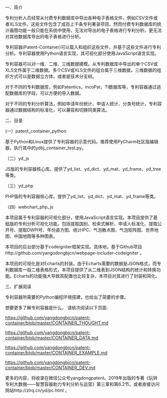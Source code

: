 一、简介

专利分析人员经常从付费专利数据库中导出各种电子表格文件，例如CSV文件或者XLS文件。这些文件包含了成百上千条专利著录项目。然而付费专利数据库的统计画图功能一般只能在系统中使用，无法对导出的电子表格进行专利分析。更无法对其他数据库导出的电子表格进行分析。

专利容器(Patent-Container)可以载入和组织这些文件，并基于这些文件进行专利分析。专利容器使用Python语言实现，其可视化部分使用JavaScript语言实现。

专利容器可以对一维、二维、三维数据建模。从专利数据库中导出的单个CSV或XLS文件属于二维数据。多个CSV或XLS文件的组合属于三维数据，三维数据的组织方式可以是数据立方体，或者是技术分支树。

对于不同的专利数据库，例如Patentics，incoPat，TI数据库等，专利容器通过适配数据库的字段，可以方便的导入数据。

对于不同的专利分析算法，例如申请年份统计、申请人统计、分类号统计，专利容器通过数据结构的标准化，可以兼容和切换同类算法。

二、目录

(一）patent_container_python

基于Python和Linux提供了专利容器的示意代码。推荐使用PyCharm社区版编辑器，执行其中的ydbj_container_test.py。

（二）yd_js

JS版的专利容器核心库。提供了yd_list、yd_dict、yd_mat、yd_frame、yd_tree等类。

（三）yd_php

PHP版的专利容器核心库。提供了yd_list、yd_dict、yd_mat、yd_frame等类。

（四）webchart_php_js

本项目属于专利容器的可视化部分，使用JavaScript语言实现。本项目提供了基础版的专利分析可视化功能。包括提取国别、检索式解析、申请人标准化、提取公开号、提取DWPI号、年份直方图、统计IPC、气泡散点图、气泡矩阵图、世界地图、中国地图等多种图表。

本项目的后台部分基于codeigniter框架实现。具体地，基于Github项目http://github.com/yangodongbjcn/webpage-includer-codeigniter 。

本项目的可视化是对Echarts的封装。由于Echarts需要的数据是JSON格式，而专利数据库一般二维表格形式，本项目提供了从二维表到JSON结构的统计和转换功能。Echarts的功能强大导致其配置也比较复杂，本项目对其进行了封装和简化。

三、扩展阅读

专利容器所需要的Python编程环境搭建，也给出了简要的步骤。

想要更多了解专利容器是什么，
请依次阅读以下页面:

https://github.com/yangdongbjcn/patent-container/blob/master/CONTAINER_THOUGHT.md 

https://github.com/yangdongbjcn/patent-container/blob/master/CONTAINER_DATA.md

https://github.com/yangdongbjcn/patent-container/blob/master/CONTAINER_EXAMPLE.md

https://github.com/yangdongbjcn/patent-container/blob/master/CONTAINER_DEV.md

更多的内容，将收录在微信公众号yangdongpatent。2019年出版的专著《玩转专利大数据——智慧容器助力专利分析与运营》第三章和第6.2节。或者直接访问网站http://zlrq.cn/yd/pc.html 。
